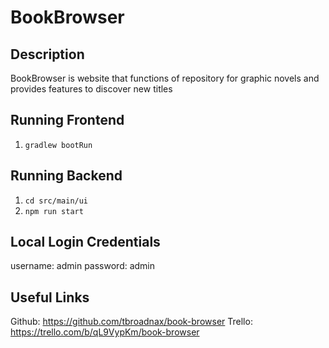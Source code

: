 # BookBrowser

## Description
BookBrowser is website that functions of repository for graphic novels and provides features to discover new titles

## Running Frontend
1. `gradlew bootRun`

## Running Backend
1. `cd src/main/ui`
2. `npm run start`

## Local Login Credentials
username: admin
password: admin

## Useful Links
Github: https://github.com/tbroadnax/book-browser
Trello: https://trello.com/b/qL9VypKm/book-browser